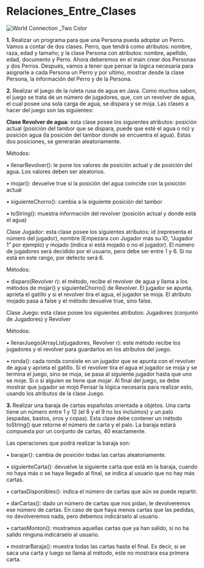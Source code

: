 # Relaciones_Entre_Clases

![World Connection _Two Color](https://user-images.githubusercontent.com/64716417/176053167-92967a39-0d8e-41dc-85cc-c651a0502b46.svg)

<b>1.  </b> Realizar un programa para que una Persona pueda adoptar un Perro. Vamos a contar de
dos clases. Perro, que tendrá como atributos: nombre, raza, edad y tamaño; y la clase
Persona con atributos: nombre, apellido, edad, documento y Perro.
Ahora deberemos en el main crear dos Personas y dos Perros. Después, vamos a tener
que pensar la lógica necesaria para asignarle a cada Persona un Perro y por ultimo,
mostrar desde la clase Persona, la información del Perro y de la Persona.

<b>2.  </b> Realizar el juego de la ruleta rusa de agua en Java. Como muchos saben, el juego se
trata de un número de jugadores, que, con un revolver de agua, el cual posee una sola
carga de agua, se dispara y se moja. Las clases a hacer del juego son las siguientes:

<b>Clase Revolver de agua:</b> esta clase posee los siguientes atributos: posición actual
(posición del tambor que se dispara, puede que esté el agua o no) y posición agua (la
posición del tambor donde se encuentra el agua). Estas dos posiciones, se generarán
aleatoriamente.

Métodos:

• llenarRevolver(): le pone los valores de posición actual y de posición del agua. Los
valores deben ser aleatorios.

• mojar(): devuelve true si la posición del agua coincide con la posición actual

• siguienteChorro(): cambia a la siguiente posición del tambor

• toString(): muestra información del revolver (posición actual y donde está el agua)

Clase Jugador: esta clase posee los siguientes atributos: id (representa el número del
jugador), nombre (Empezara con Jugador más su ID, “Jugador 1” por ejemplo) y mojado
(indica si está mojado o no el jugador). El número de jugadores será decidido por el
usuario, pero debe ser entre 1 y 6. Si no está en este rango, por defecto será 6.

Métodos:

• disparo(Revolver r): el método, recibe el revolver de agua y llama a los métodos de
mojar() y siguienteChorro() de Revolver. El jugador se apunta, aprieta el gatillo y si el
revolver tira el agua, el jugador se moja. El atributo mojado pasa a false y el método
devuelve true, sino false.

Clase Juego: esta clase posee los siguientes atributos: Jugadores (conjunto de
Jugadores) y Revolver

Métodos:

• llenarJuego(ArrayList<Jugador>jugadores, Revolver r): este método recibe los
jugadores y el revolver para guardarlos en los atributos del juego.

• ronda(): cada ronda consiste en un jugador que se apunta con el revolver de agua y
aprieta el gatillo. Sí el revolver tira el agua el jugador se moja y se termina el juego,
sino se moja, se pasa al siguiente jugador hasta que uno se moje. Si o si alguien se
tiene que mojar. Al final del juego, se debe mostrar que jugador se mojó
Pensar la lógica necesaria para realizar esto, usando los atributos de la clase Juego.

<b>3.  </b> Realizar una baraja de cartas españolas orientada a objetos. Una carta tiene un número
entre 1 y 12 (el 8 y el 9 no los incluimos) y un palo (espadas, bastos, oros y copas). Esta
clase debe contener un método toString() que retorne el número de carta y el palo. La
baraja estará compuesta por un conjunto de cartas, 40 exactamente.

Las operaciones que podrá realizar la baraja son:

• barajar(): cambia de posición todas las cartas aleatoriamente.

• siguienteCarta(): devuelve la siguiente carta que está en la baraja, cuando no haya
más o se haya llegado al final, se indica al usuario que no hay más cartas.

• cartasDisponibles(): indica el número de cartas que aún se puede repartir.

• darCartas(): dado un número de cartas que nos pidan, le devolveremos ese número
de cartas. En caso de que haya menos cartas que las pedidas, no devolveremos
nada, pero debemos indicárselo al usuario.

• cartasMonton(): mostramos aquellas cartas que ya han salido, si no ha salido ninguna
indicárselo al usuario.

• mostrarBaraja(): muestra todas las cartas hasta el final. Es decir, si se saca una carta
y luego se llama al método, este no mostrara esa primera carta.
